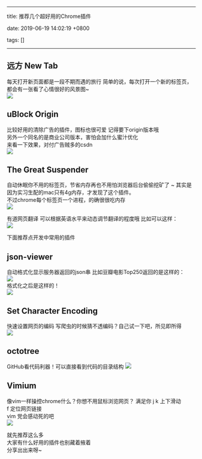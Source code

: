 
---

title: 推荐几个超好用的Chrome插件

date: 2019-06-19 14:02:19 +0800

tags: []

---
<a name="eEhuU"></a>
## 远方 New Tab
每天打开新页面都是一段不期而遇的旅行
简单的说，每次打开一个新的标签页，都会有一张看了心情很好的风景图~<br />![](https://cdn.nlark.com/yuque/0/2019/jpeg/263301/1560924230334-0028f485-173d-4233-b4cf-27fb0530acc3.jpeg#align=left&display=inline&height=843&originHeight=691&originWidth=720&size=0&status=done&width=878)
<a name="uZSG5"></a>
## uBlock Origin
比较好用的清除广告的插件，图标也很可爱
记得要下origin版本哦<br />另外一个同名的是商业公司版本，害怕会加什么蜜汁优化<br />来看一下效果，对付广告贼多的csdn<br />![](https://cdn.nlark.com/yuque/0/2019/jpeg/263301/1560924230351-28d8efb5-9793-414d-85be-4c1db3692d7c.jpeg#align=left&display=inline&height=923&originHeight=753&originWidth=720&size=0&status=done&width=883)
<a name="JuROh"></a>
## The Great Suspender
自动休眠你不用的标签页，节省内存再也不用怕浏览器后台偷偷挖矿了 ~
其实是因为实习生配的mac只有4g内存，才发现了这个插件。<br />不过chrome每个标签页一个进程，的确很很吃内存<br />![](https://cdn.nlark.com/yuque/0/2019/jpeg/263301/1560924230325-d5a889d5-a45b-4ad0-869a-fe583726ab3d.jpeg#align=left&display=inline&height=918&originHeight=657&originWidth=720&size=0&status=done&width=1006)

有道网页翻译
可以根据英语水平来动态调节翻译的程度哦
比如可以这样：<br />![](https://pic4.zhimg.com/80/v2-65a533bb32cf98086b296c73f93e304b_hd.jpg#align=left&display=inline&height=631&originHeight=631&originWidth=720&status=uploading&width=1005)

下面推荐点开发中常用的插件
<a name="u91Pe"></a>
## json-viewer
自动格式化显示服务器返回的json串
比如豆瓣电影Top250返回的是这样的：<br />![](https://pic4.zhimg.com/80/v2-99e9a91d03b9a96a48f496496415b95f_hd.jpg#align=left&display=inline&height=825&originHeight=825&originWidth=720&status=uploading&width=775)<br />格式化之后是这样的！<br />![](https://pic4.zhimg.com/80/v2-3e096d22567ab0ccb7da29fd73808c4f_hd.jpg#align=left&display=inline&height=634&originHeight=634&originWidth=720&status=uploading&width=1003)
<a name="ZFZ6m"></a>
## Set Character Encoding
快速设置网页的编码
写爬虫的时候猜不透编码？自己试一下吧，所见即所得<br />![](https://cdn.nlark.com/yuque/0/2019/jpeg/263301/1560924230395-bc853524-7f2c-4344-82bc-ba58d2158de0.jpeg#align=left&display=inline&height=846&originHeight=610&originWidth=720&size=0&status=done&width=998)
<a name="EZyBS"></a>
## octotree
GitHub看代码利器！可以直接看到代码的目录结构
![](https://cdn.nlark.com/yuque/0/2019/jpeg/263301/1560924230358-1d6957ef-0a75-4413-bd0e-0777b80dbcd9.jpeg#align=left&display=inline&height=864&originHeight=617&originWidth=720&size=0&status=done&width=1008)
<a name="eyg4f"></a>
## Vimium
像vim一样操控chrome什么？你想不用鼠标浏览网页？ 满足你
j k 上下滑动<br />f 定位网页链接<br />vim 党会感动死的吧<br />![](https://pic3.zhimg.com/80/v2-928325ba83c18946babfa5087948af6e_hd.jpg#align=left&display=inline&height=605&originHeight=605&originWidth=720&status=uploading&width=1006)

就先推荐这么多<br />大家有什么好用的插件也别藏着掖着<br />分享出出来呀~

